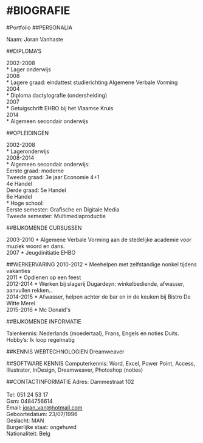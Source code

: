 #BIOGRAFIE
===========
 
#Portfolio
##PERSONALIA
		
<p>
Naam:      Joran Vanhaste	<p>
<p>
	
##DIPLOMA’S

2002-2008<br>	* Lager onderwijs <br>
2008<br>	* Lagere graad: eindattest studierichting Algemene Verbale Vorming<br>
2004<br>	* Diploma dactylografie (ondersheiding)<br>
2007<br>	* Getuigschrift EHBO bij het Vlaamse Kruis<br>
2014<br>	* Algemeen secondair onderwijs<br>

##OPLEIDINGEN

2002-2008<br>	* Lageronderwijs<br>
2008-2014<br>	* Algemeen secondair onderwijs:	<br>
Eerste graad: 	moderne <br>
Tweede graad: 	3e jaar Economie 4+1<br> 
4e Handel<br>
Derde graad:	5e Handel<br>
6e Handel<br>
		* Hoge school:<br> 
Eerste semester:    Grafische en Digitale Media<br>
Tweede semester: Multimediaproductie<br>

##BIJKOMENDE CURSUSSEN

2003-2010	* Algemene Verbale Vorming aan de stedelijke academie voor muziek woord en dans.<br>
2007		* Jeugdinitiatie EHBO<br>

##WERKERVARING
2010-2012	* Meehelpen met  zelfstandige nonkel tijdens vakanties<br>
2011		* Opdienen op een feest<br>
2012-2014	* Werken bij slagerij Dugardeyn: winkelbediende, afwasser, aanvullen rekken..<br>
2014-2015	* Afwasser, helpen achter de bar en in de keuken bij Bistro De Witte Merel<br>
2015-2016	* Mc Donald's<br>

##BIJKOMENDE INFORMATIE

Talenkennis: Nederlands (moedertaal), Frans, Engels en noties Duits.<br>
Hobby’s: Ik loop regelmatig <br>

##KENNIS WEBTECHNOLOGIEN
Dreamweaver<br>

##SOFTWARE KENNIS
Computerkennis: Word, Excel, Power Point, Access, Illustrator, InDesign, Dreamweaver, Photoshop (noties)<br>

##CONTACTINFORMATIE
Adres: Dammestraat 102<br>
<br>
Tel: 051 24 53 17<br>
Gsm: 0484756614<br>
Email: joran_van@hotmail.com<br>
Geboortedatum: 23/07/1996<br>
Geslacht: MAN<br>
Burgerlijke staat: ongehuwd<br>
Nationaliteit:	Belg<br>
